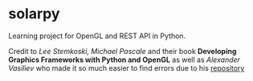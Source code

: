 # solarpy
Learning project for OpenGL and REST API in Python.

Credit to *Lee Stemkoski, Michael Pascale* and their book **Developing Graphics Frameworks with Python and OpenGL** as well as *Alexander Vasiliev* who made it so much easier to find errors due to his [repository](https://github.com/ax-va/PyOpenGL-Pygame-Stemkoski-Pascale-2021.git)
